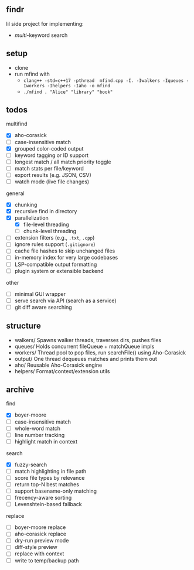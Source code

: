 ## findr

lil side project for implementing:
- *multi*-keyword search

## setup

- clone
- run mfind with
    - `clang++ -std=c++17 -pthread  mfind.cpp -I. -Iwalkers -Iqueues -Iworkers -Ihelpers -Iaho -o mfind`
    - `./mfind . "Alice" "library" "book"`

## todos

multifind
- [X] aho-corasick
- [ ] case-insensitive match
- [X] grouped color-coded output
- [ ] keyword tagging or ID support
- [ ] longest match / all match priority toggle
- [ ] match stats per file/keyword
- [ ] export results (e.g. JSON, CSV)
- [ ] watch mode (live file changes)

general
- [X] chunking
- [X] recursive find in directory
- [X] parallelization
    - [X] file-level threading
    - [ ] chunk-level threading
- [ ] extension filters (e.g., `.txt`, `.cpp`)
- [ ] ignore rules support (`.gitignore`)
- [ ] cache file hashes to skip unchanged files
- [ ] in-memory index for very large codebases
- [ ] LSP-compatible output formatting
- [ ] plugin system or extensible backend

other
- [ ] minimal GUI wrapper
- [ ] serve search via API (search as a service)
- [ ] git diff aware searching

## structure

- walkers/      Spawns walker threads, traverses dirs, pushes files
- queues/	    Holds concurrent fileQueue + matchQueue impls
- workers/	    Thread pool to pop files, run searchFile() using Aho-Corasick
- output/	    One thread dequeues matches and prints them out
- aho/    	    Reusable Aho-Corasick engine
- helpers/	    Format/context/extension utils

## archive

find
- [X] boyer-moore
- [ ] case-insensitive match
- [ ] whole-word match
- [ ] line number tracking
- [ ] highlight match in context

search
- [X] fuzzy-search
- [ ] match highlighting in file path
- [ ] score file types by relevance
- [ ] return top-N best matches
- [ ] support basename-only matching
- [ ] frecency-aware sorting
- [ ] Levenshtein-based fallback

replace
- [ ] boyer-moore replace
- [ ] aho-corasick replace
- [ ] dry-run preview mode
- [ ] diff-style preview
- [ ] replace with context
- [ ] write to temp/backup path

